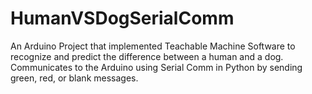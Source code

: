 # HumanVSDogSerialComm
An Arduino Project that implemented Teachable Machine Software to recognize and predict the difference between a human and a dog. Communicates to the Arduino using Serial Comm in Python by sending green, red, or blank messages.
